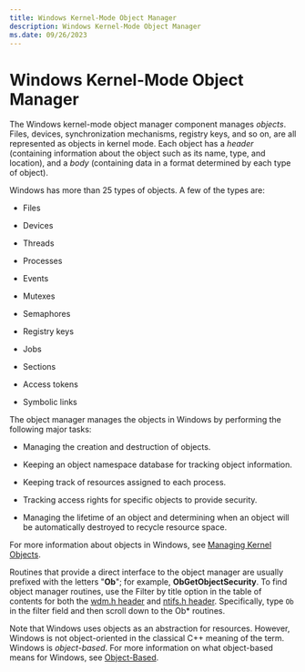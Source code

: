```yaml
---
title: Windows Kernel-Mode Object Manager
description: Windows Kernel-Mode Object Manager
ms.date: 09/26/2023
---
```


# Windows Kernel-Mode Object Manager


The Windows kernel-mode object manager component manages *objects*. Files, devices, synchronization mechanisms, registry keys, and so on, are all represented as objects in kernel mode. Each object has a *header* (containing information about the object such as its name, type, and location), and a *body* (containing data in a format determined by each type of object).

Windows has more than 25 types of objects. A few of the types are:

-   Files

-   Devices

-   Threads

-   Processes

-   Events

-   Mutexes

-   Semaphores

-   Registry keys

-   Jobs

-   Sections

-   Access tokens

-   Symbolic links

The object manager manages the objects in Windows by performing the following major tasks:

-   Managing the creation and destruction of objects.

-   Keeping an object namespace database for tracking object information.

-   Keeping track of resources assigned to each process.

-   Tracking access rights for specific objects to provide security.

-   Managing the lifetime of an object and determining when an object will be automatically destroyed to recycle resource space.

For more information about objects in Windows, see [Managing Kernel Objects](managing-kernel-objects.md).

Routines that provide a direct interface to the object manager are usually prefixed with the letters "**Ob**"; for example, **ObGetObjectSecurity**. To find object manager routines, use the Filter by title option in the table of contents for both the [wdm.h header](/windows-hardware/drivers/ddi/wdm) and [ntifs.h header](/windows-hardware/drivers/ddi/ntifs). Specifically, type `Ob` in the filter field and then scroll down to the Ob* routines.

Note that Windows uses objects as an abstraction for resources. However, Windows is not object-oriented in the classical C++ meaning of the term. Windows is *object-based*. For more information on what object-based means for Windows, see [Object-Based](object-based.md).

 

